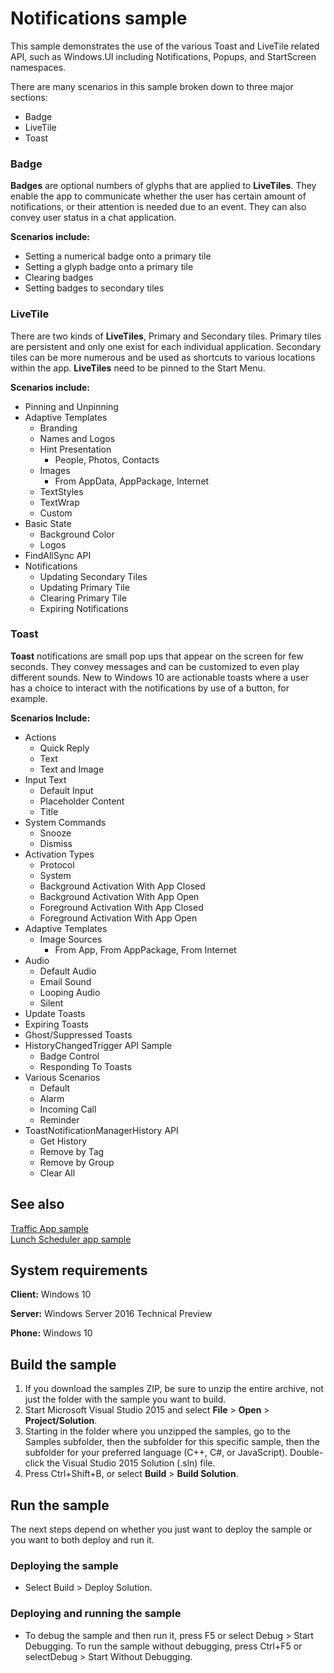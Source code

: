 <!---
  category: TilesToastAndNotifications
  samplefwlink: http://go.microsoft.com/fwlink/p/?LinkId=620577
--->

# Notifications sample

This sample demonstrates the use of the various Toast and LiveTile related API, such as Windows.UI including Notifications, Popups, and StartScreen namespaces.

There are many scenarios in this sample broken down to three major sections:
 
- Badge
- LiveTile
- Toast

### Badge

**Badges** are optional numbers of glyphs that are applied to **LiveTiles**. They enable the app to communicate whether the user has certain amount of notifications, or their attention is needed due to an event. They can also convey user status in a chat application.

**Scenarios include:**

- Setting a numerical badge onto a primary tile 
- Setting a glyph badge onto a primary tile
- Clearing badges
- Setting badges to secondary tiles

### LiveTile

There are two kinds of **LiveTiles**, Primary and Secondary tiles. Primary tiles are persistent and only one exist for each individual application. Secondary tiles can be more numerous and be used as shortcuts to various locations within the app. **LiveTiles** need to be pinned to the Start Menu.

**Scenarios include:**

- Pinning and Unpinning
- Adaptive Templates
  - Branding
  - Names and Logos
  - Hint Presentation
    - People, Photos, Contacts
  - Images
    - From AppData, AppPackage, Internet
  - TextStyles
  - TextWrap
  - Custom
- Basic State
  - Background Color
  - Logos
- FindAllSync API
- Notifications
  - Updating Secondary Tiles
  - Updating Primary Tile
  - Clearing Primary Tile
  - Expiring Notifications 

### Toast

**Toast** notifications are small pop ups that appear on the screen for few seconds. They convey messages and can be customized to even play different sounds. New to Windows 10 are actionable toasts where a user has a choice to interact with the notifications by use of a button, for example.  

**Scenarios Include:**

- Actions
  - Quick Reply
  - Text
  - Text and Image
- Input Text
  - Default Input
  - Placeholder Content
  - Title
- System Commands
  - Snooze
  - Dismiss
- Activation Types
  - Protocol
  - System
  - Background Activation With App Closed
  - Background Activation With App Open
  - Foreground Activation With App Closed
  - Foreground Activation With App Open
- Adaptive Templates
  - Image Sources
    - From App, From AppPackage, From  Internet
- Audio
  - Default Audio
  - Email Sound
  - Looping Audio
  - Silent
- Update Toasts
- Expiring Toasts
- Ghost/Suppressed Toasts
- HistoryChangedTrigger API Sample
  - Badge Control
  - Responding To Toasts
- Various Scenarios
  - Default
  - Alarm
  - Incoming Call
  - Reminder
- ToastNotificationManagerHistory API
  - Get History
  - Remove by Tag
  - Remove by Group
  - Clear All

## See also

[Traffic App sample](https://github.com/microsoft/windows-appsample-trafficapp/)  
[Lunch Scheduler app sample](https://github.com/Microsoft/Windows-appsample-lunch-scheduler)  

## System requirements

**Client:** Windows 10

**Server:** Windows Server 2016 Technical Preview

**Phone:** Windows 10

## Build the sample

1. If you download the samples ZIP, be sure to unzip the entire archive, not just the folder with the sample you want to build. 
2. Start Microsoft Visual Studio 2015 and select **File** \> **Open** \> **Project/Solution**.
3. Starting in the folder where you unzipped the samples, go to the Samples subfolder, then the subfolder for this specific sample, then the subfolder for your preferred language (C++, C#, or JavaScript). Double-click the Visual Studio 2015 Solution (.sln) file.
4. Press Ctrl+Shift+B, or select **Build** \> **Build Solution**.

## Run the sample

The next steps depend on whether you just want to deploy the sample or you want to both deploy and run it.

### Deploying the sample

- Select Build > Deploy Solution. 

### Deploying and running the sample

- To debug the sample and then run it, press F5 or select Debug >  Start Debugging. To run the sample without debugging, press Ctrl+F5 or selectDebug > Start Without Debugging. 
